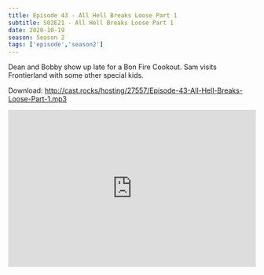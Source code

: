 ```yaml
---
title: Episode 43 - All Hell Breaks Loose Part 1
subtitle: S02E21 - All Hell Breaks Loose Part 1 
date: 2020-10-19
season: Season 2
tags: ['episode','season2']
---
```


Dean and Bobby show up late for a Bon Fire Cookout. Sam visits Frontierland with some other special kids.

Download: http://cast.rocks/hosting/27557/Episode-43-All-Hell-Breaks-Loose-Part-1.mp3

<iframe src="https://cast.rocks/player/27557/Episode-43-All-Hell-Breaks-Loose-Part-1.mp3?episodeTitle=Episode%2043%20-%20All%20Hell%20Breaks%20Loose%20Part%201&podcastTitle=Couple%20of%20Idjits&episodeDate=October%2020th%2C%202020&imageURL=https%3A%2F%2Fcast.rocks%2Fhosting%2F27557%2Ffeeds%2FCAURZ.jpg" style="border: none; min-height: 265px; max-height: 320px; max-width: 558px; min-width: 270px; width: 100%; height: 100%;" scrollbars="no"></iframe>
